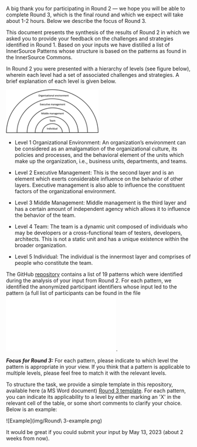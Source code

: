 ﻿A big thank you for participating in Round 2 — we hope you will be able to complete Round 3, which is the final round and which we expect will take about 1-2 hours. Below we describe the focus of Round 3.

This document presents the synthesis of the results of Round 2 in which we asked you to provide your feedback on the challenges and strategies identified in Round 1. Based on your inputs we have distilled a list of InnerSource Patterns whose structure is based on the patterns as found in the InnerSource Commons.

In Round 2 you were presented with a hierarchy of levels (see figure below), wherein each level had a set of associated challenges and strategies. A brief explanation of each level is given below.

<img src="img/half-onion-is-delphi.png" alt="Hierarchy of levels" width="50%" title="Hierarchy of levels">


- Level 1 Organizational Environment: An organization’s environment can be considered as an amalgamation of the organizational culture, its policies and processes, and the behavioral element of the units which make up the organization, i.e., business units, departments, and teams.

- Level 2 Executive Management: This is the second layer and is an element which exerts considerable influence on the behavior of other layers. Executive management is also able to influence the constituent factors of the organizational environment. 

- Level 3 Middle Management: Middle management is the third layer and has a certain amount of independent agency which allows it to influence the behavior of the team.

- Level 4 Team: The team is a dynamic unit composed of individuals who may be developers or a cross-functional team of testers, developers, architects. This is not a static unit and has a unique existence within the broader organization.

- Level 5 Individual: The individual is the innermost layer and comprises of people who constitute the team. 

The GitHub [repository](https://github.com/yyshastri/InnerSource-Patterns) contains a list of 19 patterns which were identified during the analysis of your input from Round 2. For each pattern, we identified the anonymized participant identifiers whose input led to the pattern (a full list of participants can be found in the file ![participants.md](participants.md).

***Focus for Round 3:*** For each pattern, please indicate to which level the pattern is appropriate in your view. If you think that a pattern is applicable to multiple levels, please feel free to match it with the relevant levels. 

To structure the task, we provide a simple template in this repository, available here (a MS Word document) [Round 3 template](https://github.com/yyshastri/InnerSource-Patterns/blob/main/Round%203-template.docx). For each pattern, you can indicate its applicability to a level by either marking an 'X' in the relevant cell of the table, or some short comments to clarify your choice. Below is an example:

![Example](img/Round\ 3-example.png)

It would be great if you could submit your input by May 13, 2023 (about 2 weeks from now). 
